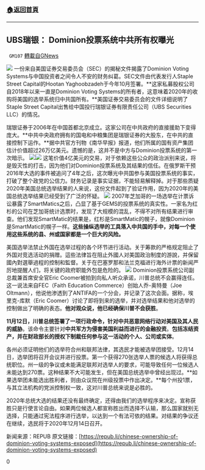 ###  [:house:返回首頁](https://github.com/ourhimalayas/txt)
---

## UBS瑞银： Dominion投票系统中共所有权曝光
` GM107` [轉載自GNews](https://gnews.org/zh-hans/608287/)

![]()![](https://gnews-media-offload.s3.amazonaws.com/wp-content/uploads/2020/12/01185940/dominion.jpg)
一份来自美国证券交易委员会（SEC）的揭秘文件揭露了Dominion Voting Systems与中国投资者之间令人不安的财务纠葛。SEC文件由代表发行人Staple Street Capital的Hootan Yaghoobzadeh于今年10月签署。**这家私募股权公司自2018年以来一直是Dominion Voting Systems的所有者，这意味着2020年的收购将美国的选举系统归中共国所有。**美国证券交易委员会的文件详细说明了Staple Street Capital出售给中国投行瑞银证券有限责任公司（UBS Securities LLC）的情况。

瑞银证券于2006年在中国首都北京成立。这家公司在中共政府的直接援助下变得庞大。**中共中央政府拥有的国电和中粮集团是瑞银证券的大股东，在中共的直接控制下运作。**据中共官方刊物《南华早报》报道，他们所属的国有资产集团估计价值超过26万亿美元。遗憾的是，这并不是中方与Dominion投票系统的第一次暗示。
![]()![](https://gnews-media-offload.s3.amazonaws.com/wp-content/uploads/2020/12/01190120/china-ubs-1024x480-1.jpg)![]()![](https://gnews-media-offload.s3.amazonaws.com/wp-content/uploads/2020/12/01190209/125.png)
这笔价值4亿美元的交易，对于依赖这些公众的政治派别来说，将是毁灭性的打击，因为他们对Dominion投票系统及其结果的信任。在俄罗斯干预2016年大选的事件被追问了4年之后，这次曝光中共国参与美国投票系统的事实，打破了整个政党的公信力。财务记录是事实证据，不能轻易解释掉。对于那些质疑2020年美国总统选举结果的人来说，这份文件起到了验证作用，因为2020年的美国总统选举结果已经受到了广泛的怀疑。
![]()![](https://gnews-media-offload.s3.amazonaws.com/wp-content/uploads/2020/12/01190343/Screenshot-2020-12-01-140413-768x757-1.png)
2007年芝加哥的一场选举在计票诉讼暴露了SmartMatics之后，凸显了基于GEMS的投票系统的真实性。一家名为红杉的公司在芝加哥统计选票时，发现了大规模的混乱，不得不对所有结果进行审查。他们发现SmartMatic的结果是，红杉是SmartMatic的幌子，就像Dominion是SmartMatic的幌子一样。**这些操纵选举的工具落入中共国的手中，对每一个使用这些系统的县、州或国家都是一个巨大的风险。**

美国选举法禁止外国在选举过程的各个环节进行活动。关于筹款的严格规定阻止了外国对竞选活动的捐赠。這些法律旨在阻止外國人对美国政治制度的游說，并保留國內對選舉過程的控制和監督。关于在巴塞罗那和法兰克福进行海外计票的新闻严厉地提醒人们，将关键的政府职能外包是危险的。
![]()![](https://gnews-media-offload.s3.amazonaws.com/wp-content/uploads/2020/12/01190502/sec-ubs-1-860x1024-1.jpg)
Dominion投票系统公司副总裁兼首席安全官Eric Coomer被拍到向私人听众承诺，川普总统不会赢得连任。这一说法来自FEC（Faith Education Commerce）创始人乔-奥特曼（Joe Oltmann），他说他渗透到了ANTIFA的一个分会，并记录了这次会面。据称，埃里克-库默（Eric Coomer）讨论了即将到来的选举，并对选举结果和他对选举的控制做出了明确的表态。**他对观众说，他已经确保川普不会获胜**。

**11月12日，川普总统签署了一项行政命令，针对中共恶意网络行动对美国及其人民的威胁**。该命令主要针对**中共军方为侵害美国利益而进行的金融投资**。**包括冻结资产，**并在财政部长的授权下**制裁任何参与这一活动的个人、公司或实体**。

各州必须证明他们的选举符合州和联邦法律，其选民才能被选举团接受。12月14日，选举团将召开会议并进行投票。第一个获得270张选举人票的候选人将获得总统职位。州一级的争议或未能满足联邦对选举人的要求，可能导致任何一位候选人未能达到270票。这种结果不大可能发生，但在美国总统选举中曾经出现过。**如果选举团未能选出胜利者，则由众议院在州级投票中作出决定。**每个州投1票，与其立法机构的党派控制权一致，这对川普总统来说是必胜的。

2020年总统大选的结果还没有最终确定，还得由我们的选举程序来决定。宣称获胜只是行使言论自由。如果两位候选人都宣称胜出而选择不认输，那么国家就别无选择，只能通过宪法程序进行选举，以达到一个有法可依的结果。对结果的争议还在继续，选民将于2020年12月14日召开。

新闻来源：REPUB
原文链接：[https://repub.li/chinese-ownership-of-dominion-voting-systems-exposed](https://repub.li/chinese-ownership-of-dominion-voting-systems-exposed)

0
